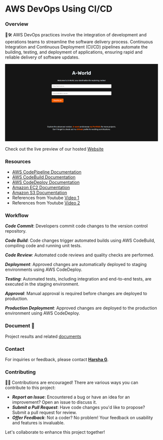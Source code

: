 # AWS DevOps Using CI/CD
### Overview
🚀🛠️ AWS DevOps practices involve the integration of development and operations teams to streamline the software delivery process. Continuous Integration and Continuous Deployment (CI/CD) pipelines automate the building, testing, and deployment of applications, ensuring rapid and reliable delivery of software updates.

![A-World](preview.png)

Check out the live preview of our hosted [Website](https://imharshag.github.io/AWS-DevOps-CICD/)

### Resources

- [AWS CodePipeline Documentation](https://docs.aws.amazon.com/codepipeline)
- [AWS CodeBuild Documentation](https://docs.aws.amazon.com/codebuild)
- [AWS CodeDeploy Documentation](https://docs.aws.amazon.com/codedeploy)
- [Amazon EC2 Documentation](https://docs.aws.amazon.com/ec2)
- [Amazon S3 Documentation](https://docs.aws.amazon.com/s3)
- References from Youtube [Video 1](https://youtu.be/p5i3cMCQ760?si=KQFFsC33osec58Re)
- References from Youtube [Video 2](https://youtu.be/IUF-pfbYGvg?si=GVBGJM5Z_dM2qQu9)

### Workflow

***Code Commit***: Developers commit code changes to the version control repository.

***Code Build***: Code changes trigger automated builds using AWS CodeBuild, compiling code and running unit tests.

***Code Review***: Automated code reviews and quality checks are performed.

***Deployment***: Approved changes are automatically deployed to staging environments using AWS CodeDeploy.

***Testing***: Automated tests, including integration and end-to-end tests, are executed in the staging environment.

***Approval***: Manual approval is required before changes are deployed to production.

***Production Deployment***: Approved changes are deployed to the production environment using AWS CodeDeploy.

### Document 📄

Project results and related [documents](https://drive.google.com/file/d/102PLlXxHCHmH9efx5xRe0ozivDdyOYxG/view?usp=drive_link)

### Contact

For inquiries or feedback, please contact **[Harsha G](mailto:harshag3106@gmail.com)**.


### Contributing
🔩📝 Contributions are encouraged! There are various ways you can contribute to this project:

- ***Report an Issue***: Encountered a bug or have an idea for an improvement? Open an issue to discuss it.
- ***Submit a Pull Request***: Have code changes you'd like to propose? Submit a pull request for review.
- ***Offer Feedback***: Not a coder? No problem! Your feedback on usability and features is invaluable.
  
Let's collaborate to enhance this project together!
